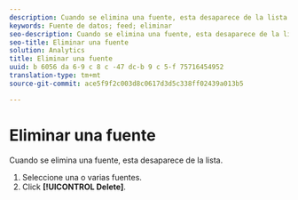 ```yaml
---
description: Cuando se elimina una fuente, esta desaparece de la lista.
keywords: Fuente de datos; feed; eliminar
seo-description: Cuando se elimina una fuente, esta desaparece de la lista.
seo-title: Eliminar una fuente
solution: Analytics
title: Eliminar una fuente
uuid: b 6056 da 6-9 c 8 c -47 dc-b 9 c 5-f 75716454952
translation-type: tm+mt
source-git-commit: ace5f9f2c003d8c0617d3d5c338ff02439a013b5

---
```



# Eliminar una fuente

Cuando se elimina una fuente, esta desaparece de la lista.

1. Seleccione una o varias fuentes.
1. Click **[!UICONTROL Delete]**.
